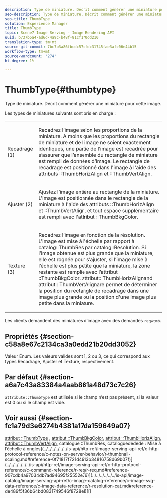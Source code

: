 ```yaml
---
description: Type de miniature. Décrit comment générer une miniature pour cette image.
seo-description: Type de miniature. Décrit comment générer une miniature pour cette image.
seo-title: ThumbType
solution: Experience Manager
title: ThumbType
topic: Scene7 Image Serving - Image Rendering API
uuid: b737b5a4-ad6d-4a9c-b48f-81cf170dd210
translation-type: tm+mt
source-git-commit: 7bc7b3a86fbcdc57cfdc31745fae3afc06e44b15
workflow-type: tm+mt
source-wordcount: '274'
ht-degree: 1%

---
```



# ThumbType{#thumbtype}

Type de miniature. Décrit comment générer une miniature pour cette image.

Les types de miniatures suivants sont pris en charge :

<table id="simpletable_874E4190A1DC4FB0AE1B2E3734746527"> 
 <tr class="strow"> 
  <td class="stentry"> <p>Recadrage (1) </p></td> 
  <td class="stentry"> <p>Recadrez l’image selon les proportions de la miniature. A moins que les proportions du rectangle de miniature et de l’image ne soient exactement identiques, une partie de l’image est recadrée pour s’assurer que l’ensemble du rectangle de miniature est rempli de données d’image. Le rectangle de recadrage est positionné dans l'image à l'aide des attributs <span class="codeph">::ThumbHorizAlign</span> et <span class="codeph">::ThumbVertAlign</span>. </p></td> 
 </tr> 
 <tr class="strow"> 
  <td class="stentry"> <p>Ajuster (2) </p></td> 
  <td class="stentry"> <p>Ajustez l’image entière au rectangle de la miniature. L'image est positionnée dans le rectangle de la miniature à l'aide des attributs <span class="codeph">::ThumbHorizAlign</span> et <span class="codeph">::ThumbVertAlign</span>, et tout espace supplémentaire est rempli avec l'attribut <span class="codeph">::ThumbBkgColor</span>. </p></td> 
 </tr> 
 <tr class="strow"> 
  <td class="stentry"> <p>Texture (3) </p></td> 
  <td class="stentry"> <p>Recadrez l’image en fonction de la résolution. L'image est mise à l'échelle par rapport à <span class="codeph"> catalog::ThumbRes</span> par <span class="codeph"> catalog::Resolution</span>. Si l’image obtenue est plus grande que la miniature, elle est rognée pour s’ajuster, si l’image mise à l’échelle est plus petite que la miniature, la zone restante est remplie avec l’attribut <span class="codeph">::ThumbBkgColor</span>. <span class="codeph"> attribut::</span> ThumbHorizAlignand  <span class="codeph"> attribut::</span> ThumbVertAlignare permet de déterminer la position du rectangle de recadrage dans une image plus grande ou la position d'une image plus petite dans la miniature. </p></td> 
 </tr> 
</table>

Les clients demandent des miniatures d’image avec des demandes `req=tmb`.

## Propriétés {#section-c58a8e67c2134ca3a0edd21b20dd3052}

Valeur Enum. Les valeurs valides sont 1, 2 ou 3, ce qui correspond aux types Recadrage, Ajuster et Texture, respectivement.

## Par défaut {#section-a6a7c43a83384a4aab861a48d73c7c26}

`attribute::ThumbType` est utilisée si le champ n’est pas présent, si la valeur est 0 ou si le champ est vide.

## Voir aussi {#section-fc1a79d3e6274b4381a17da159649a07}

[attribut ::ThumbType](../../../../../../is-api/image-catalog/image-serving-api-ref/c-image-catalog-reference/c-attributes-reference/r-thumbtype.md#reference-329e9dbf3e5f49548d1eb61915b538f5) ,  [attribut ::ThumbBkgColor](../../../../../../is-api/image-catalog/image-serving-api-ref/c-image-catalog-reference/c-attributes-reference/r-thumbbkgcolor.md#reference-8e38088e79a54446a9106d0b93c9b31e),  [attribut ::ThumbHorizAlign](../../../../../../is-api/image-catalog/image-serving-api-ref/c-image-catalog-reference/c-attributes-reference/r-thumbhorizalign.md#reference-0ae8b88669df4769a9053b22aca33691),  [attribut ::ThumbVertAlign](../../../../../../is-api/image-catalog/image-serving-api-ref/c-image-catalog-reference/c-attributes-reference/r-thumbvertalign.md#reference-d47c6b34588c4855b04ad134e472f04f), catalogue  ::ThumbRes, cataloguededede : Mise à l’échelle à ongles](../../../../../../is-api/http-ref/image-serving-api-ref/c-http-protocol-reference/c-notes-on-server-behavior/r-thumbnail-scaling.md#reference-0f71817f721d4913b34816758d69b07f)](../../../../../../is-api/http-ref/image-serving-api-ref/c-http-protocol-reference/c-command-reference/r-req/r-req.md#reference-907cdb4a97034db7ad94695f25552e76)](../../../../../../is-api/image-catalog/image-serving-api-ref/c-image-catalog-reference/c-image-svg-data-reference/c-image-data-reference/r-resolution-cat.md#reference-de489f5f36b64bd0831749546f8728e1)[[[](../../../../../../is-api/image-catalog/image-serving-api-ref/c-image-catalog-reference/c-image-svg-data-reference/c-image-data-reference/r-thumbres-cat.md#reference-eedb9991397347c3bed5bd0a785c4c69)[
